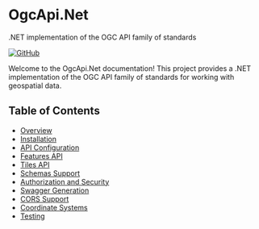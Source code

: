 # OgcApi.Net

.NET implementation of the OGC API family of standards

[![GitHub](https://img.shields.io/github/license/sam-is/OgcApi.Net )](https://github.com/sam-is/OgcApi.Net/blob/main/LICENSE )

Welcome to the OgcApi.Net documentation! This project provides a .NET implementation of the OGC API family of standards for working with geospatial data.

## Table of Contents
- [Overview](overview.md)
- [Installation](installation.md)
- [API Configuration](configuration.md)
- [Features API](features-api.md)
- [Tiles API](tiles-api.md)
- [Schemas Support](schemas.md)
- [Authorization and Security](security.md)
- [Swagger Generation](swagger-generation.md)
- [CORS Support](cors-support.md)
- [Coordinate Systems](coordinate-systems.md)
- [Testing](testing.md)